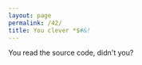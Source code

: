 ```yaml
---
layout: page
permalink: /42/
title: You clever *$#&!
---
```


You read the source code, didn't you?

